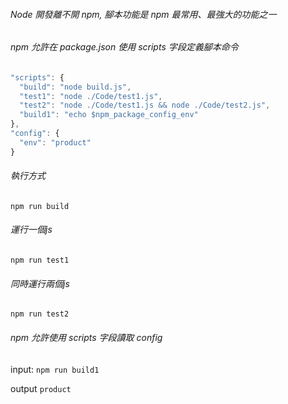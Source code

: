 ###### Node 開發離不開 npm, 腳本功能是 npm 最常用、最強大的功能之一

###### npm 允許在 package.json 使用 scripts 字段定義腳本命令
```javascript
"scripts": {
  "build": "node build.js",
  "test1": "node ./Code/test1.js",
  "test2": "node ./Code/test1.js && node ./Code/test2.js",
  "build1": "echo $npm_package_config_env"
},
"config": {
  "env": "product"
}
```

###### 執行方式
 `npm run build`

###### 運行一個js
 `npm run test1`

###### 同時運行兩個js
  `npm run test2`

###### npm 允許使用 scripts 字段讀取 config
 input:  `npm run build1`

 output  `product`
